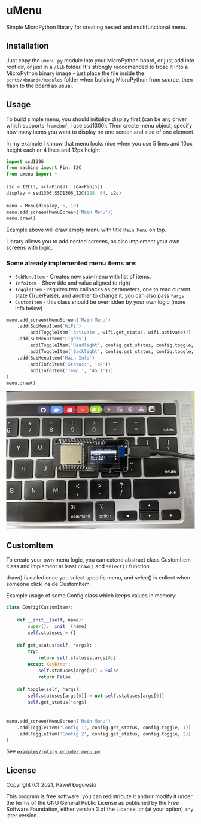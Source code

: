 # uMenu

Simple MicroPython library for creating nested and multifunctional menu. 

## Installation

Just copy the `umenu.py` module into your MicroPython board, or just add into root dir, or just in a `/lib` folder. 
It's strongly reccomended to froze it into a MicroPython binary image - just place the file inside the `ports/<board>/modules` folder when building MicroPython from source, then flash to the board as usual. 


## Usage

To build simple menu, you should initialize display first (can be any driver which supports `framebuf`, I use ssd1306).
Then create menu object, specify how many items you want to display on one screen and size of one element.

In my example I knnow that menu looks nice when you use 5 lines and 10px height each or 4 lines and 12px height.

```python
import ssd1306
from machine import Pin, I2C
from umenu import *

i2c = I2C(1, scl=Pin(4), sda=Pin(5))
display = ssd1306.SSD1306_I2C(128, 64, i2c)

menu = Menu(display, 5, 10)
menu.add_screen(MenuScreen('Main Menu'))
menu.draw()
```

Example above will draw empty menu with title `Main Menu` on top.

Library allows you to add nested screens, as also implement your own screens with logic.

### Some already implemented menu items are:
- `SubMenuItem` - Creates new sub-menu with list of items.
- `InfoItem` - Show title and value aligned to right
- `ToggleItem` - requires two callbacks as parameters, one to read current state (True/False), and another to change it, you can also pass `*args`
- `CustomItem` - this class should be overridden by your own logic (more info below)

```python
menu.add_screen(MenuScreen('Main Menu')
    .add(SubMenuItem('WiFi')
        .add(ToggleItem('Activate', wifi.get_status, wifi.activate)))
    .add(SubMenuItem('Lights')
        .add(ToggleItem('Headlight', config.get_status, config.toggle, 1))
        .add(ToggleItem('Backlight', config.get_status, config.toggle, 2))
    .add(SubMenuItem('Main Info')
        .add(InfoItem('Status:', 'ok'))
        .add(InfoItem('Temp:', '45.1')))
)
menu.draw()
```

![Generated Menu](images/main_menu.jpeg?raw=true "Menu")

## CustomItem

To create your own menu logic, you can extend abstract class CustomItem class and implement at least `draw()` and `select()` function.

draw() is called once you select specific menu, and selec() is collect when someone click inside CustomItem.

Example usage of some Config class which keeps values in memory:

```python
class Config(CustomItem):

    def __init__(self, name):
        super().__init__(name)
        self.statuses = {}

    def get_status(self, *args):
        try:
            return self.statuses[args[0]]
        except KeyError:
            self.statuses[args[0]] = False
            return False

    def toggle(self, *args):
        self.statuses[args[0]] = not self.statuses[args[0]]
        self.get_status(*args)


menu.add_screen(MenuScreen('Main Menu')
    .add(ToggleItem('Config 1', config.get_status, config.toggle, 1))
    .add(ToggleItem('Config 2', config.get_status, config.toggle, 2))
)
```

See [`examples/rotary_encoder_menu.py`](./examples/rotary_encoder_menu.py). 


## License

Copyright (C) 2021, Paweł Ługowski

This program is free software: you can redistribute it and/or modify it under the terms of the GNU General Public License as published by the Free Software Foundation, either version 3 of the License, or (at your option) any later version.